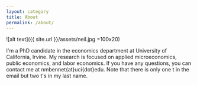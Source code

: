```yaml
---
layout: category
title: About
permalink: /about/
---
```


![alt text]({{ site.url }}/assets/neil.jpg =100x20)

I'm a PhD candidate in the economics department at University of California, Irvine. My research is focused on applied microeconomics, public economics, and labor economics. If you have any questions, you can contact me at nmbennet{at}uci{dot}edu. Note that there is only one t in the email but two t's in my last name.

